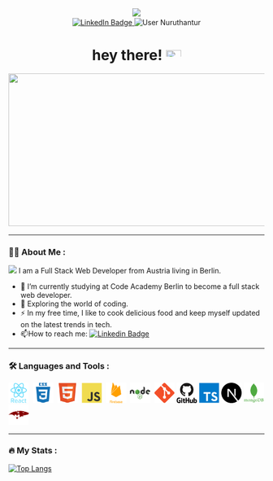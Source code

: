 <div id="header" align="center">
  <img src="https://media0.giphy.com/media/v1.Y2lkPTc5MGI3NjExaGVuNTJwcHpqY2EwZGU4ZTNjYmk2OGM1aTYxa2I0OWt6YmxudjFsciZlcD12MV9pbnRlcm5hbF9naWZfYnlfaWQmY3Q9Zw/l7zabeVIt16efVp6wg/giphy.gif" width="100"/>
</div>

<div id="badges" align="center">
  <a href="https://www.linkedin.com/in/oliver-mayer-b32a60291/">
    <img src="https://img.shields.io/badge/LinkedIn-blue?style=for-the-badge&logo=linkedin&logoColor=white" alt="LinkedIn Badge" width="80" height="20"/>
  </a>
<img src="https://komarev.com/ghpvc/?username=nuruthantur&style=flat-square&color=blue" alt="User Nuruthantur"  width="80" height="20"/>
<h1>
  hey there!
  <img src="https://media.giphy.com/media/hvRJCLFzcasrR4ia7z/giphy.gif" width="30" height="20"/>
</h1>
</div>

<div align="center">
  <img src="https://media.giphy.com/media/dWesBcTLavkZuG35MI/giphy.gif" width="600" height="300"/>
</div>

---

### :man_technologist: About Me :
<img src="https://media.giphy.com/media/WUlplcMpOCEmTGBtBW/giphy.gif" width="30"> I am a Full Stack Web Developer from Austria living in Berlin.

- :telescope: I’m currently studying at Code Academy Berlin to become a full stack web developer.
- :seedling: Exploring the world of coding.
- :zap: In my free time, I like to cook delicious food and keep myself updated on the latest trends in tech. 
- :mailbox:How to reach me: [![Linkedin Badge](https://img.shields.io/badge/-oliver-blue?style=flat&logo=Linkedin&logoColor=white)](https://www.linkedin.com/in/oliver-mayer-b32a60291/)

---

### :hammer_and_wrench: Languages and Tools :
<div>
  <img src="https://github.com/devicons/devicon/blob/master/icons/react/react-original-wordmark.svg" title="React" alt="React" width="40" height="40"/>&nbsp;
  <img src="https://github.com/devicons/devicon/blob/master/icons/css3/css3-plain-wordmark.svg"  title="CSS3" alt="CSS" width="40" height="40"/>&nbsp;
  <img src="https://github.com/devicons/devicon/blob/master/icons/html5/html5-original.svg" title="HTML5" alt="HTML" width="40" height="40"/>&nbsp;
  <img src="https://github.com/devicons/devicon/blob/master/icons/javascript/javascript-original.svg" title="JavaScript" alt="JavaScript" width="40" height="40"/>&nbsp;
  <img src="https://github.com/devicons/devicon/blob/master/icons/firebase/firebase-plain-wordmark.svg" title="Firebase" alt="Firebase" width="40" height="40"/>&nbsp;
  <img src="https://github.com/devicons/devicon/blob/master/icons/nodejs/nodejs-original-wordmark.svg" title="NodeJS" alt="NodeJS" width="40" height="40"/>&nbsp;
  <img src="https://raw.githubusercontent.com/devicons/devicon/6910f0503efdd315c8f9b858234310c06e04d9c0/icons/git/git-original.svg" title="Git" alt="Git" width="40" height="40" />
  <img src="https://raw.githubusercontent.com/devicons/devicon/6910f0503efdd315c8f9b858234310c06e04d9c0/icons/github/github-original-wordmark.svg" title="GitHub" alt="GitHub" width="40" height="40" />
  <img src="https://raw.githubusercontent.com/devicons/devicon/6910f0503efdd315c8f9b858234310c06e04d9c0/icons/typescript/typescript-original.svg" title="TypeScript" alt="TypeScript" width="40" height="40" />
  <img src="https://raw.githubusercontent.com/devicons/devicon/6910f0503efdd315c8f9b858234310c06e04d9c0/icons/nextjs/nextjs-plain.svg" title="NextJS" alt="NextJS" width="40" height="40" />
  <img src="https://raw.githubusercontent.com/devicons/devicon/6910f0503efdd315c8f9b858234310c06e04d9c0/icons/mongodb/mongodb-plain-wordmark.svg" title="MongoDB" alt="MongoDB" width="40" height="40" />
  <img src="https://raw.githubusercontent.com/devicons/devicon/6910f0503efdd315c8f9b858234310c06e04d9c0/icons/mongoose/mongoose-original.svg" title="Mongoose" alt="Mongoose" width="40" height="40" /> 
</div>

---

### :fire: My Stats :

[![Top Langs](https://github-readme-stats.vercel.app/api/top-langs/?username=nuruthantur)](https://github.com/anuraghazra/github-readme-stats)

